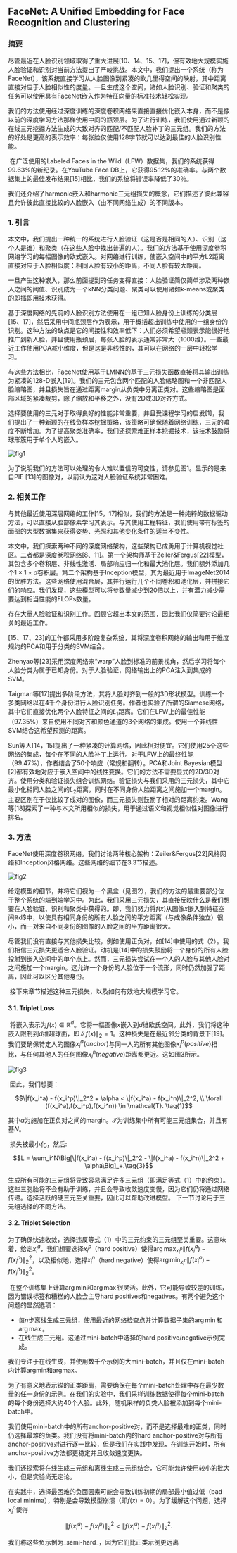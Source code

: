 ## FaceNet: A Unified Embedding for Face Recognition and Clustering

### 摘要

​		尽管最近在人脸识别领域取得了重大进展[10、14、15、17]，但有效地大规模实施人脸验证和识别对当前方法提出了严峻挑战。本文中，我们提出一个系统（称为FaceNet），该系统直接学习从人脸图像到紧凑的欧几里得空间的映射，其中距离直接对应于人脸相似性的度量。一旦生成这个空间，诸如人脸识别、验证和聚类的任务可以使用具有FaceNet嵌入作为特征向量的标准技术轻松实现。

​		我们的方法使用经过深度训练的深度卷积网络来直接直接优化嵌入本身，而不是像以前的深度学习方法那样使用中间的瓶颈层。为了进行训练，我们使用通过新颖的在线三元挖掘方法生成的大致对齐的匹配/不匹配人脸补丁的三元组。我们的方法的好处是更高的表示效率：每张脸仅使用128字节就可以达到最佳的人脸识别性能。

​		在广泛使用的Labeled Faces in the Wild（LFW）数据集，我们的系统获得99.63%的新纪录。在YouTube Face DB上，它获得95.12%的准确率。与两个数据集上的最佳发布结果[15]相比，我们的系统将错误率降低了30％。

​		我们还介绍了harmonic嵌入和harmonic三元组损失的概念，它们描述了彼此兼容且允许彼此直接比较的人脸嵌入（由不同网络生成）的不同版本。

### 1. 引言

​		本文中，我们提出一种统一的系统进行人脸验证（这是否是相同的人）、识别（这个人是谁）和聚类（在这些人脸中找出普遍的人）。我们的方法基于使用深度卷积网络学习的每幅图像的欧式嵌入。对网络进行训练，使嵌入空间中的平方L2距离直接对应于人脸相似度：相同人脸有较小的距离，不同人脸有较大距离。

​		一旦产生这种嵌入，那么前面提到的任务变得直接：人脸验证简仅简单涉及两种嵌入之间的阈值、识别成为一个kNN分类问题、聚类可以使用诸如k-means或聚类的即插即用技术获得。

​		基于深度网络的先前的人脸识别方法使用在一组已知人脸身份上训练的分类层[15、17]，然后采用中间瓶颈层作为表示，用于概括超出训练中使用的一组身份的识别。这种方法的缺点是它的间接性和效率低下：人们必须希望瓶颈表示能很好地推广到新人脸，并且使用瓶颈层，每张人脸的表示通常非常大（1000维）。一些最近工作使用PCA减小维度，但是这是非线性的，其可以在网络的一层中轻松学习。

​		与这些方法相比，FaceNet使用基于LMNN的基于三元损失函数直接将其输出训练为紧凑的128-D嵌入[19]。我们的三元包含两个匹配的人脸缩略图和一个非匹配人脸缩略图，并且损失旨在通过距离margin从负类中分离正类对。这些缩略图是面部区域的紧凑裁剪，除了缩放和平移之外，没有2D或3D对齐方式。

​		选择要使用的三元对于取得良好的性能非常重要，并且受课程学习的启发[1]，我们提出了一种新颖的在线负样本挖掘策略，该策略可确保随着网络训练，三元的难度不断增加。为了提高聚类准确率，我们还探索难正样本挖掘技术，该技术鼓励将球形簇用于单个人的嵌入。

![fig1](images/FaceNet/fig1.png)

​		为了说明我们的方法可以处理的令人难以置信的可变性，请参见图1。显示的是来自PIE [13]的图像对，以前认为这对人脸验证系统非常困难。

### 2. 相关工作

​		与其他最近使用深层网络的工作[15，17]相似，我们的方法是一种纯粹的数据驱动方法，可以直接从脸部像素学习其表示。与其使用工程特征，我们使用带有标签的面部的大型数据集来获得姿势、光照和其他变化条件的适当不变性。

​		本文中，我们探索两种不同的深度网络架构，这些架构已成勇用于计算机视觉社区。二者都是深度卷积网络[8、11]。第一个架构师基于Zeiler&Fergus[22]模型，其包含多个卷积层、非线性激活、局部响应归一化和最大池化层。我们额外添加几个$1 \times 1 \times d$卷积层。第二个架构基于Inception模型，其为最近用于ImageNet2014的优胜方法。这些网络使用混合层，其并行运行几个不同卷积和池化层，并拼接它们的响应。我们发现，这些模型可以将参数量减少到20倍以上，并有潜力减少需要达到相当性能的FLOPs数量。

​		存在大量人脸验证和识别工作。回顾它超出本文的范围，因此我们仅简要讨论最相关的最近工作。

​		[15、17、23]的工作都采用多阶段复杂系统，其将深度卷积网络的输出和用于维度规约的PCA和用于分类的SVM结合。

​		Zhenyao等[23]采用深度网络来“warp”人脸到标准的前景视角，然后学习将每个人脸分类为属于已知身份。对于人脸验证，网络输出上的PCA注入到集成的SVM。

​		Taigman等[17]提出多阶段方法，其将人脸对齐到一般的3D形状模型。训练一个多类网络以在4千个身份进行人脸识别任务。作者也实验了所谓的Siamese网络，其中它们直接优化两个人脸特征之间的$L_1$距离。它们在LFW上的最佳性能（97.35%）来自使用不同对齐和颜色通道的3个网络的集成。使用一个非线性SVM结合这希望预测的距离。

​		Sun等人[14，15]提出了一种紧凑的计算网络，因此相对便宜。它们使用25个这些网络的集成，每个在不同的人脸补丁上运行。对于LFW上的最终性能（99.47%），作者结合了50个响应（常规和翻转）。PCA和Joint Bayesian模型[2]都有效地对应于嵌入空间中的线性变换。它们的方法不需要显式的2D/3D对齐。使用分类和验证损失组合训练网络。验证损失与我们采用的三元损失，其中它最小化相同人脸之间的$L_2$距离，同时在不同身份人脸距离之间施加一个margin。主要区别在于仅比较了成对的图像，而三元损失则鼓励了相对的距离约束。Wang等[18]探索了一种与本文所用相似的损失，用于通过语义和视觉相似性对图像进行排名。

### 3. 方法

​		FaceNet使用深度卷积网络。我们讨论两种核心架构：Zeiler&Fergus[22]风格网络和Inception风格网络。这些网络的细节在3.3节描述。

![fig2](images/FaceNet/fig2.png)

​		给定模型的细节，并将它们视为一个黑盒（见图2），我们的方法的最重要部分位于整个系统的端到端学习中。为此，我们采用三元损失，其直接反映什么是我们想要在人脸验证、识别和聚类中获得的。即，我们努力将$f(x)$从图像$x$嵌入到特征空间$\mathbb{R}$d$中，以使具有相同身份的所有人脸之间的平方距离（与成像条件独立）很小，而一对来自不同身份的图像的人脸之间的平方距离很大。

​		尽管我们没有直接与其他损失比较，例如使用正负对，如[14]中使用的式（2）。我们相信三元损失更适合人脸验证。动机是[14]中的损失鼓励将一个身份的所有人脸投射到嵌入空间中的单个点上。然而，三元损失尝试在一个人的人脸与其他人脸对之间施加一个margin。这允许一个身份的人脸位于一个流形，同时仍然加强了距离，因此可以区分其他身份。

​		接下来章节描述这种三元损失，以及如何有效地大规模学习它。

#### 3.1. Triplet Loss

​		将嵌入表示为$f(x) \in \mathbb{R}^d$。它将一幅图像$x$嵌入到$d$维欧氏空间。此外，我们将这种嵌入限制到$d$维超球面，即$\|f(x)\|_2 = 1$。这种损失是在最近邻分类的背景下[19]。我们要确保特定人的图像$x^a_i(anchor)$与同一人的所有其他图像$x^p_i(positive)$相比，与任何其他人的任何图像$x^n_i(negative)$距离都更近。这如图3所示。

![fig3](images/FaceNet/fig3.png)

​		因此，我们想要：

$$\|f(x_i^a) - f(x_i^p)\|_2^2 + \alpha < \|f(x_i^a) - f(x_i^n)\|_2^2, \\ \forall (f(x_i^a),f(x_i^p),f(x_i^n)) \in \mathcal{T}. \tag{1}$$

其中$\alpha$为施加在正负对之间的margin。$\mathcal{T}$为训练集中所有可能三元组集合，并且有基$N$。

​		损失被最小化，然后:

$$L = \sum_i^N\Big[\|f(x_i^a) - f(x_i^p)\|_2^2 - \|f(x_i^a) - f(x_i^n)\|_2^2 + \alpha\Big]_+.\tag{3}$$

​		生成所有可能的三元组将导致容易满足许多三元组（即满足等式（1）中的约束）。这些三胞胎将不会有助于训练，并且会导致收敛速度变慢，因为它们仍将通过网络传递。选择活跃的硬三元至关重要，因此可以帮助改进模型。 下一节讨论用于三元组选择的不同方法。

#### 3.2. Triplet Selection

​		为了确保快速收敛，选择违反等式（1）中的三元约束的三元组至关重要。这意味着，给定$x_i^a$，我们想要选择$x_i^p$（hard positive）使得$\arg\max_{x_i^p}\|f(x_i^a) - f(x_i^p)\|_2^2$，以及相似地，选择$x_i^n$（hard negative）使得$\arg\min_{x_i^n}\|f(x_i^a) - f(x_i^n)\|_2^2$。

​		在整个训练集上计算$\arg\min$和$\arg\max$很灵活。此外，它可能导致较差的训练，因为错误标签和糟糕的人脸会主导hard positives和negatives。有两个避免这个问题的显然选项：

- 每$n$步离线生成三元组，使用最近的网络检查点并计算数据子集的$\arg\min$和$\arg\max$。
- 在线生成三元组。这通过mini-batch中选择的hard positive/negative示例完成。

​        我们专注于在线生成，并使用数千个示例的大mini-batch，并且仅在mini-batch内计算argmin和argmax。

​		为了有意义地表示锚的正类距离，需要确保在每个mini-batch处理中存在最少数量的任一身份的示例。在我们的实验中，我们采样训练数据使得每个mini-batch的每个身份选择大约40个人脸。此外，随机采样的负类人脸被添加到每个mini-batch中。

​		我们使用mini-batch中的所有anchor-positive对，而不是选择最难的正类，同时仍选择最难的负类。我们没有将mini-batch内的hard anchor-positive对与所有anchor-positive对进行逐一比较，但是我们在实践中发现，在训练开始时，所有anchor-positive方法都更稳定并且收敛速度更快。

​		我们还探索将在线生成三元组和离线生成三元组结合，它可能允许使用较小的批大小，但是实验尚无定论。

​		在实践中，选择最困难的负面因素可能会导致训练初期的局部最小值过低（bad local minima），特别是会导致模型崩溃（即$f(x)= 0$）。为了缓解这个问题，选择$x_i^n$使得

$$\|f(x_i^a) - f(x_i^p)\|_2^2 < \|f(x_i^a) - f(x_i^n)\|_2^2. \tag{4}$$

我们称这些负示例为_semi-hard_，因为它们比正类示例更远离